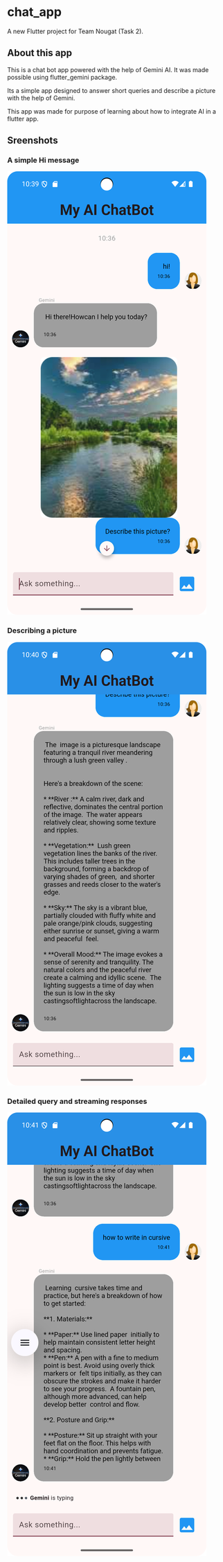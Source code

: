 # chat_app

A new Flutter project for Team Nougat (Task 2).

## About this app

This is a chat bot app powered with the help of Gemini AI. It was made possible using flutter_gemini package.

Its a simple app designed to answer short queries and describe a picture with the help of Gemini.

This app was made for purpose of learning about how to integrate AI in a flutter app.

## Sreenshots

### A simple Hi message
![screen1](screen1.png)

### Describing a picture
![screen2](screen2.png)

### Detailed query and streaming responses
![screen3](screen3.png)


